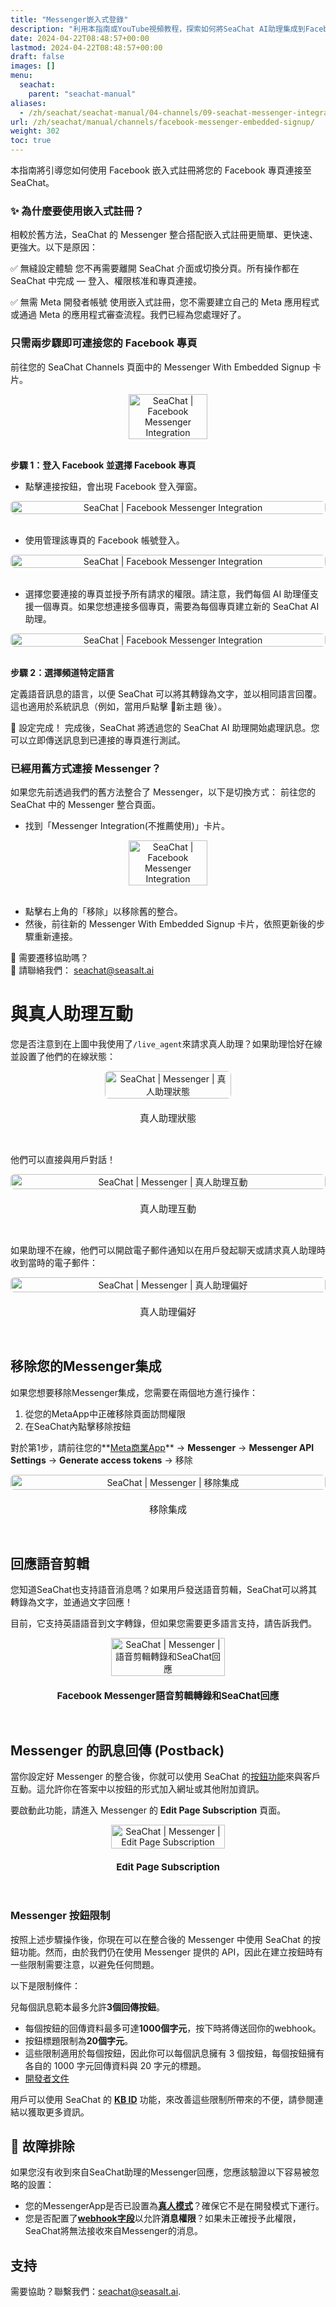 ```yaml
---
title: "Messenger嵌入式登錄"
description: "利用本指南或YouTube視頻教程，探索如何將SeaChat AI助理集成到Facebook Messenger，設置自動回應，並管理真人客服交接。"
date: 2024-04-22T08:48:57+00:00
lastmod: 2024-04-22T08:48:57+00:00
draft: false
images: []
menu:
  seachat:
    parent: "seachat-manual"
aliases:
  - /zh/seachat/seachat-manual/04-channels/09-seachat-messenger-integration-embedded-signup/
url: /zh/seachat/manual/channels/facebook-messenger-embedded-signup/  
weight: 302
toc: true
---
```

本指南將引導您如何使用 Facebook 嵌入式註冊將您的 Facebook 專頁連接至 SeaChat。

### ✨ 為什麼要使用嵌入式註冊？
相較於舊方法，SeaChat 的 Messenger 整合搭配嵌入式註冊更簡單、更快速、更強大。以下是原因：

✅ 無縫設定體驗
您不再需要離開 SeaChat 介面或切換分頁。所有操作都在 SeaChat 中完成 — 登入、權限核准和專頁連接。

✅ 無需 Meta 開發者帳號
使用嵌入式註冊，您不需要建立自己的 Meta 應用程式或通過 Meta 的應用程式審查流程。我們已經為您處理好了。

<!-- ✅ 突破 <a href="https://developers.facebook.com/docs/messenger-platform/send-messages/?locale=en_US" target="_blank">Meta 的 24 小時規則</a>限制。透過 SeaChat 的 Messenger 整合，用戶可以隨時向您的專頁發送訊息 — SeaChat 會立即接收。由於我們的應用程式已獲得 Meta 認證並具有真人客服權限，您的支援團隊可以在 24 小時時限之後回覆訊息，無需使用訊息範本或額外審批。您不需要建立自己的 Meta 應用程式或通過應用程式審查 — SeaChat 已為您處理所有事項，讓您專注於協助客戶。 -->


### 只需兩步驟即可連接您的 Facebook 專頁
前往您的 SeaChat Channels 頁面中的 Messenger With Embedded Signup 卡片。

<div style="display: flex; flex-direction: column; align-items: center;">
<div style="width: 100%; text-align: center; display: flex; flex-direction: column; align-items: center; justify-item: center">
  <a href="/images/seachat/zh/channels/facebook-messenger/messenger-integration-embedded-signup-1.png" style="height: 200px; width: 100%; height: 100%;display: flex; justify-content: center; align-items: center; overflow: hidden;" target="_blank">
<img width="50%" style="border-radius: 0.4rem; cursor: zoom-in;" src="/images/seachat/zh/channels/facebook-messenger/messenger-integration-embedded-signup-1.png" alt="SeaChat | Facebook Messenger Integration">
</a>
</div>
</div>

<br/> 


**步驟 1：登入 Facebook 並選擇 Facebook 專頁**

- 點擊連接按鈕，會出現 Facebook 登入彈窗。
<div style="display: flex; flex-direction: column; align-items: center;">
<div style="width: 100%; text-align: center; display: flex; flex-direction: column; align-items: center; justify-item: center">
  <a href="/images/seachat/zh/channels/facebook-messenger/messenger-integration-embedded-signup-2.png" style="height: 200px; width: 100%; height: 100%;display: flex; justify-content: center; align-items: center; overflow: hidden;" target="_blank">
<img width="100%" style="border-radius: 0.4rem; cursor: zoom-in;" src="/images/seachat/zh/channels/facebook-messenger/messenger-integration-embedded-signup-2.png" alt="SeaChat | Facebook Messenger Integration">
</a>
</div>
</div>

<br/> 

- 使用管理該專頁的 Facebook 帳號登入。
<div style="display: flex; flex-direction: column; align-items: center;">
<div style="width: 100%; text-align: center; display: flex; flex-direction: column; align-items: center; justify-item: center">
  <a href="/images/seachat/zh/channels/facebook-messenger/messenger-integration-embedded-signup-2-1.png" style="height: 200px; width: 100%; height: 100%;display: flex; justify-content: center; align-items: center; overflow: hidden;" target="_blank">
<img width="100%" style="border-radius: 0.4rem; cursor: zoom-in;" src="/images/seachat/zh/channels/facebook-messenger/messenger-integration-embedded-signup-2-1.png" alt="SeaChat | Facebook Messenger Integration">
</a>
</div>
</div>

<br/> 

- 選擇您要連接的專頁並授予所有請求的權限。請注意，我們每個 AI 助理僅支援一個專頁。如果您想連接多個專頁，需要為每個專頁建立新的 SeaChat AI 助理。
<div style="display: flex; flex-direction: column; align-items: center;">
<div style="width: 100%; text-align: center; display: flex; flex-direction: column; align-items: center; justify-item: center">
  <a href="/images/seachat/zh/channels/facebook-messenger/messenger-integration-embedded-signup-2-2.png" style="height: 200px; width: 100%; height: 100%;display: flex; justify-content: center; align-items: center; overflow: hidden;" target="_blank">
<img width="100%" style="border-radius: 0.4rem; cursor: zoom-in;" src="/images/seachat/zh/channels/facebook-messenger/messenger-integration-embedded-signup-2-2.png" alt="SeaChat | Facebook Messenger Integration">
</a>
</div>
</div>

<br/> 

**步驟 2：選擇頻道特定語言**

定義語音訊息的語言，以便 SeaChat 可以將其轉錄為文字，並以相同語言回覆。這也適用於系統訊息（例如，當用戶點擊 🧹新主題 後）。

🚀 設定完成！
完成後，SeaChat 將透過您的 SeaChat AI 助理開始處理訊息。您可以立即傳送訊息到已連接的專頁進行測試。

### 已經用舊方式連接 Messenger？
如果您先前透過我們的舊方法整合了 Messenger，以下是切換方式：
前往您的 SeaChat 中的 Messenger 整合頁面。

- 找到「Messenger Integration(不推薦使用)」卡片。

<div style="display: flex; flex-direction: column; align-items: center;">
<div style="width: 100%; text-align: center; display: flex; flex-direction: column; align-items: center; justify-item: center">
  <a href="/images/seachat/zh/channels/facebook-messenger/messenger-integration-embedded-signup-3.png" style="height: 200px; width: 100%; height: 100%;display: flex; justify-content: center; align-items: center; overflow: hidden;" target="_blank">
<img width="50%" style="border-radius: 0.4rem; cursor: zoom-in;" src="/images/seachat/zh/channels/facebook-messenger/messenger-integration-embedded-signup-3.png" alt="SeaChat | Facebook Messenger Integration">
</a>
</div>
</div>

<br/> 

- 點擊右上角的「移除」以移除舊的整合。
- 然後，前往新的 Messenger With Embedded Signup 卡片，依照更新後的步驟重新連接。

🙋 需要遷移協助嗎？ <br/>
📧 請聯絡我們： seachat@seasalt.ai  <br/> 


# 與真人助理互動
您是否注意到在上圖中我使用了`/live_agent`來請求真人助理？如果助理恰好在線並設置了他們的在線狀態：

<div style="display: flex; flex-direction: column; align-items: center;">
<div style="width: 40%; text-align: center; display: flex; flex-direction: column; align-items: center; justify-item: center">
  <a href="/images/seachat/en/channels/facebook-messenger/live-agent-status.png" style="height: 200px; width: 100%; height: 100%;display: flex; justify-content: center; align-items: center; overflow: hidden;" target="_blank">
<img width="100%" style="border-radius: 0.4rem; cursor: zoom-in;" src="/images/seachat/en/channels/facebook-messenger/live-agent-status.png" alt="SeaChat | Messenger | 真人助理狀態">
</a>
    <p style="margin-top: 20px; font-size: 15px">真人助理狀態
</p>
</div>
</div>

<br/> 

他們可以直接與用戶對話！

<div style="display: flex; flex-direction: column; align-items: center;">
<div style="width: 100%; text-align: center; display: flex; flex-direction: column; align-items: center; justify-item: center">
  <a href="/images/seachat/en/channels/facebook-messenger/live-agent-interaction.png" style="height: 200px; width: 100%; height: 100%;display: flex; justify-content: center; align-items: center; overflow: hidden;" target="_blank">
<img width="100%" style="border-radius: 0.4rem; cursor: zoom-in;" src="/images/seachat/en/channels/facebook-messenger/live-agent-interaction.png" alt="SeaChat | Messenger | 真人助理互動">
</a>
    <p style="margin-top: 20px; font-size: 15px">真人助理互動
</p>
</div>
</div>

<br/> 

如果助理不在線，他們可以開啟電子郵件通知以在用戶發起聊天或請求真人助理時收到當時的電子郵件：

<div style="display: flex; flex-direction: column; align-items: center;">
<div style="width: 100%; text-align: center; display: flex; flex-direction: column; align-items: center; justify-item: center">
  <a href="/images/seachat/en/channels/facebook-messenger/ai-agent-preference.png" style="height: 200px; width: 100%; height: 100%;display: flex; justify-content: center; align-items: center; overflow: hidden;" target="_blank">
<img width="100%" style="border-radius: 0.4rem; cursor: zoom-in;" src="/images/seachat/en/channels/facebook-messenger/ai-agent-preference.png" alt="SeaChat | Messenger | 真人助理偏好">
</a>
    <p style="margin-top: 20px; font-size: 15px">真人助理偏好
</p>
</div>
</div>

<br/> 

## 移除您的Messenger集成

如果您想要移除Messenger集成，您需要在兩個地方進行操作：
1. 從您的MetaApp中正確移除頁面訪問權限
2. 在SeaChat內點擊移除按鈕

對於第1步，請前往您的**[Meta商業App](https://developers.facebook.com/)** → **Messenger** → **Messenger API Settings** → **Generate access tokens** → 移除

<div style="display: flex; flex-direction: column; align-items: center;">
<div style="width: 100%; text-align: center; display: flex; flex-direction: column; align-items: center; justify-item: center">
  <a href="/images/seachat/en/channels/facebook-messenger/remove-app-1.png" style="height: 200px; width: 100%; height: 100%;display: flex; justify-content: center; align-items: center; overflow: hidden;" target="_blank">
<img width="100%" style="border-radius: 0.4rem; cursor: zoom-in;" src="/images/seachat/en/channels/facebook-messenger/remove-app-1.png" alt="SeaChat | Messenger | 移除集成">
</a>
    <p style="margin-top: 20px; font-size: 15px">移除集成</p>
</div>
</div>

<br/> 


## 回應語音剪輯
您知道SeaChat也支持語音消息嗎？如果用戶發送語音剪輯，SeaChat可以將其轉錄為文字，並通過文字回應！

目前，它支持英語語音到文字轉錄，但如果您需要更多語言支持，請告訴我們。

<div style="display: flex; flex-direction: column; align-items: center;">
<div style="width: 100%; text-align: center; display: flex; flex-direction: column; align-items: center; justify-item: center">
  <a href="/images/seachat/en/channels/facebook-messenger/messenger-voice-clip.png" style="height: 200px; width: 100%; height: 100%;display: flex; justify-content: center; align-items: center; overflow: hidden;" target="_blank">
<img width="60%" style="border-radius: 0.4rem; cursor: zoom-in;" src="/images/seachat/en/channels/facebook-messenger/messenger-voice-clip.png" alt="SeaChat | Messenger | 語音剪輯轉錄和SeaChat回應">
</a>
    <p style="margin-top: 20px; font-size: 15px"><strong>Facebook Messenger語音剪輯轉錄和SeaChat回應</strong></p>
</div>
</div>

<br/> 

## Messenger 的訊息回傳 (Postback)
當你設定好 Messenger 的整合後，你就可以使用 SeaChat 的[按鈕功能](https://wiki.seasalt.ai/zh/seachat/manual/add-knowledge/webpage-link/)來與客戶互動。這允許你在答案中以按鈕的形式加入網址或其他附加資訊。

要啟動此功能，請進入 Messenger 的 **Edit Page Subscription** 頁面。


<div style="display: flex; flex-direction: column; align-items: center;">
<div style="width: 100%; text-align: center; display: flex; flex-direction: column; align-items: center; justify-item: center">
  <a href="/images/seachat/en/channels/facebook-messenger/edit-page-subs-postback.png" style="height: 200px; width: 100%; height: 100%;display: flex; justify-content: center; align-items: center; overflow: hidden;" target="_blank">
<img width="60%" style="border-radius: 0.4rem; cursor: zoom-in;" src="/images/seachat/en/channels/facebook-messenger/edit-page-subs-postback.png" alt="SeaChat | Messenger | Edit Page Subscription">
</a>
    <p style="margin-top: 20px; font-size: 15px"><strong>Edit Page Subscription</strong></p>
</div>
</div>

<br/> 

### Messenger 按鈕限制

按照上述步驟操作後，你現在可以在整合後的 Messenger 中使用 SeaChat 的按鈕功能。然而，由於我們仍在使用 Messenger 提供的 API，因此在建立按鈕時有一些限制需要注意，以避免任何問題。

以下是限制條件：

兒每個訊息範本最多允許**3個回傳按鈕**。
- 每個按鈕的回傳資料最多可達**1000個字元**，按下時將傳送回你的webhook。
- 按鈕標題限制為**20個字元**。
- 這些限制適用於每個按鈕，因此你可以每個訊息擁有 3 個按鈕，每個按鈕擁有各自的 1000 字元回傳資料與 20 字元的標題。
- [開發者文件](https://developers.facebook.com/docs/messenger-platform/reference/buttons/postback)

用戶可以使用 SeaChat 的 **[KB ID](https://wiki.seasalt.ai/zh/seachat/manual/add-knowledge/webpage-link/#kb-id)** 功能，來改善這些限制所帶來的不便，請參閱連結以獲取更多資訊。

## :dart: 故障排除

如果您沒有收到來自SeaChat助理的Messenger回應，您應該驗證以下容易被忽略的設置：
- 您的MessengerApp是否已設置為[**真人模式**](#live-mode)？確保它不是在開發模式下運行。
- 您是否配置了[**webhook字段**](#perma-token-webhook)以允許**消息權限**？如果未正確授予此權限，SeaChat將無法接收來自Messenger的消息。


## 支持
需要協助？聯繫我們：[seachat@seasalt.ai](mailto:seachat@seasalt.ai).

